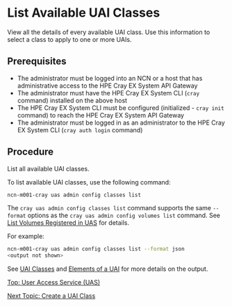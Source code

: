# List Available UAI Classes

View all the details of every available UAI class. Use this information to select a class to apply to one or more UAIs.

## Prerequisites

* The administrator must be logged into an NCN or a host that has administrative access to the HPE Cray EX System API Gateway
* The administrator must have the HPE Cray EX System CLI (`cray` command) installed on the above host
* The HPE Cray EX System CLI must be configured (initialized - `cray init` command) to reach the HPE Cray EX System API Gateway
* The administrator must be logged in as an administrator to the HPE Cray EX System CLI (`cray auth login` command)

## Procedure

List all available UAI classes.

To list available UAI classes, use the following command:

```bash
ncn-m001-cray uas admin config classes list
```

The `cray uas admin config classes list` command supports the same `--format` options as the `cray uas admin config volumes list` command. See [List Volumes Registered in UAS](List_Volumes_Registered_in_UAS.md) for details.

For example:

```bash
ncn-m001-cray uas admin config classes list --format json
<output not shown>
```

See [UAI Classes](UAI_Classes.md) and [Elements of a UAI](Elements_of_a_UAI.md) for more details on the output.

[Top: User Access Service (UAS)](README.md)

[Next Topic: Create a UAI Class](Create_a_UAI_Class.md)
